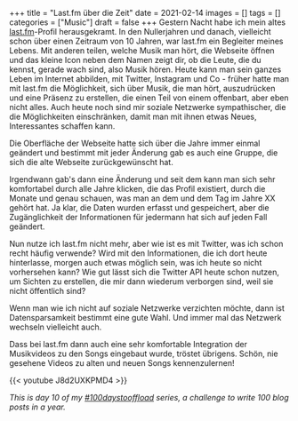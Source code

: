 +++
title = "Last.fm über die Zeit"
date = 2021-02-14
images = []
tags = []
categories = ["Music"]
draft = false
+++
Gestern Nacht habe ich mein altes [last.fm](https://www.last.fm/user/kaarslichtje)-Profil herausgekramt. In den Nullerjahren und danach, vielleicht schon über einen Zeitraum von 10 Jahren, war last.fm ein Begleiter meines Lebens. Mit anderen teilen, welche Musik man hört, die Webseite öffnen und das kleine Icon neben dem Namen zeigt dir, ob die Leute, die du kennst, gerade wach sind, also Musik hören. Heute kann man sein ganzes Leben im Internet abbilden, mit Twitter, Instagram und Co - früher hatte man mit last.fm die Möglichkeit, sich über Musik, die man hört, auszudrücken und eine Präsenz zu erstellen, die einen Teil von einem offenbart, aber eben nicht alles. Auch heute noch sind mir soziale Netzwerke sympathischer, die die Möglichkeiten einschränken, damit man mit ihnen etwas Neues, Interessantes schaffen kann.

Die Oberfläche der Webseite hatte sich über die Jahre immer einmal geändert und bestimmt mit jeder Änderung gab es auch eine Gruppe, die sich die alte Webseite zurückgewünscht hat.

Irgendwann gab's dann eine Änderung und seit dem kann man sich sehr komfortabel durch alle Jahre klicken, die das Profil existiert, durch die Monate und genau schauen, was man an dem und dem Tag im Jahre XX gehört hat. Ja klar, die Daten wurden erfasst und gespeichert, aber die Zugänglichkeit der Informationen für jedermann hat sich auf jeden Fall geändert.

Nun nutze ich last.fm nicht mehr, aber wie ist es mit Twitter, was ich schon recht häufig verwende? Wird mit den Informationen, die ich dort heute hinterlasse, morgen auch etwas möglich sein, was ich heute so nicht vorhersehen kann? Wie gut lässt sich die Twitter API heute schon nutzen, um Sichten zu erstellen, die mir dann wiederum verborgen sind, weil sie nicht öffentlich sind?

Wenn man wie ich nicht auf soziale Netzwerke verzichten möchte, dann ist Datensparsamkeit bestimmt eine gute Wahl. Und immer mal das Netzwerk wechseln vielleicht auch.

Dass bei last.fm dann auch eine sehr komfortable Integration der Musikvideos zu den Songs eingebaut wurde, tröstet übrigens. Schön, nie gesehene Videos zu alten und neuen Songs kennenzulernen!

{{< youtube J8d2UXKPMD4 >}}

_This is day 10 of my [#100daystooffload](https://100daystooffload.com/) series, a challenge to write 100 blog posts in a year._
